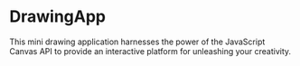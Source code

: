 # DrawingApp
This mini drawing application harnesses the power of the JavaScript Canvas API to provide an interactive platform for unleashing your creativity. 
